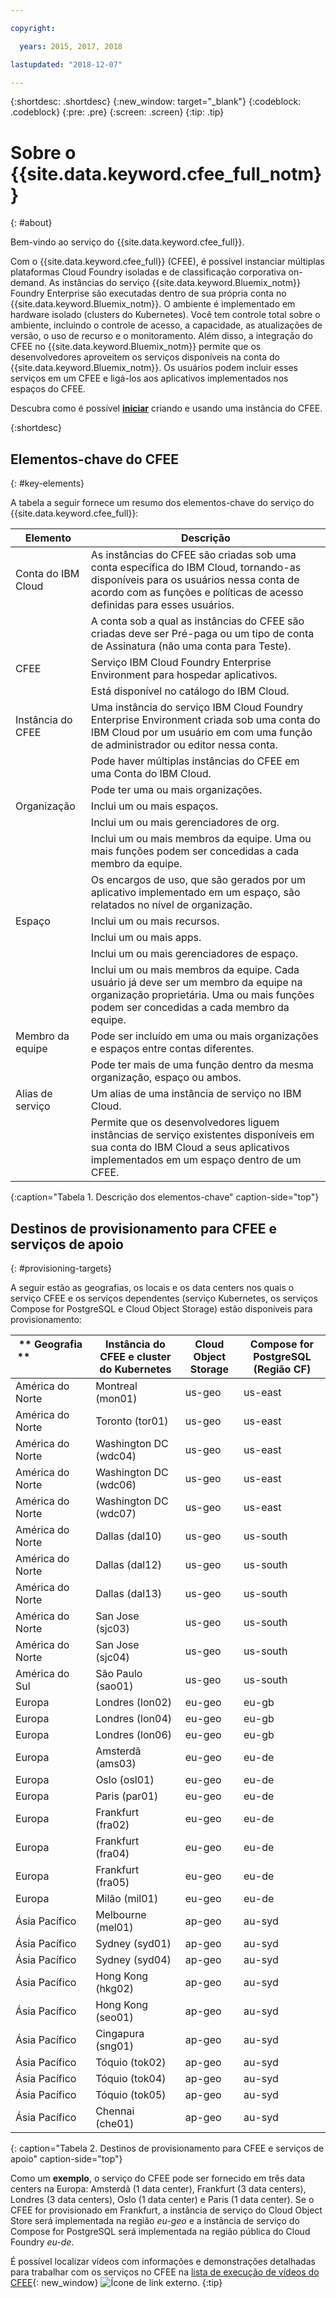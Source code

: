 ```yaml
---

copyright:

  years: 2015, 2017, 2018

lastupdated: "2018-12-07"

---
```


{:shortdesc: .shortdesc}
{:new_window: target="_blank"}
{:codeblock: .codeblock}
{:pre: .pre}
{:screen: .screen}
{:tip: .tip}

# Sobre o {{site.data.keyword.cfee_full_notm}}
{: #about}

Bem-vindo ao serviço do {{site.data.keyword.cfee_full}}.

Com o {{site.data.keyword.cfee_full}} (CFEE), é possível instanciar múltiplas plataformas Cloud Foundry isoladas e de classificação corporativa on-demand. As instâncias do serviço {{site.data.keyword.Bluemix_notm}} Foundry Enterprise são executadas dentro de sua própria conta no {{site.data.keyword.Bluemix_notm}}. O ambiente é implementado em hardware isolado (clusters do Kubernetes). Você tem controle total sobre o ambiente, incluindo o controle de acesso, a capacidade, as atualizações de versão, o uso de recurso e o monitoramento. Além disso, a integração do CFEE no {{site.data.keyword.Bluemix_notm}} permite que os desenvolvedores
aproveitem os serviços disponíveis na conta do {{site.data.keyword.Bluemix_notm}}.  Os usuários podem incluir
esses serviços em um CFEE e ligá-los aos aplicativos implementados nos espaços do CFEE.

Descubra como é possível
[**iniciar**](https://cloud.ibm.com/docs/cloud-foundry/getting-started.html#getting-started)
criando e usando uma instância do CFEE.

{:shortdesc}

## Elementos-chave do CFEE
{: #key-elements}

A tabela a seguir fornece um resumo dos elementos-chave do serviço do {{site.data.keyword.cfee_full}}:

| Elemento   | Descrição |
|-----------|---------------|
| Conta do IBM Cloud | As instâncias do CFEE são criadas sob uma conta específica do IBM Cloud, tornando-as disponíveis para os usuários nessa conta de acordo com as funções e políticas de acesso definidas para esses usuários. |
|| A conta sob a qual as instâncias do CFEE são criadas deve ser Pré-paga ou um tipo de conta de Assinatura (não uma conta para Teste).  |
| CFEE | Serviço IBM Cloud Foundry Enterprise Environment para hospedar aplicativos. |
|| Está disponível no catálogo do IBM Cloud. |
| Instância do CFEE | Uma instância do serviço IBM Cloud Foundry Enterprise Environment criada sob uma conta do IBM Cloud por um usuário em com uma função de administrador ou editor nessa conta. |
|| Pode haver múltiplas instâncias do CFEE em uma Conta do IBM Cloud. |
|| Pode ter uma ou mais organizações. |
| Organização | Inclui um ou mais espaços. |
|| Inclui um ou mais gerenciadores de org. |
|| Inclui um ou mais membros da equipe. Uma ou mais funções podem ser concedidas a cada membro da equipe. |
|| Os encargos de uso, que são gerados por um aplicativo implementado em um espaço, são relatados no nível de organização. |
| Espaço | Inclui um ou mais recursos. |
|| Inclui um ou mais apps. |
|| Inclui um ou mais gerenciadores de espaço. |
|| Inclui um ou mais membros da equipe. Cada usuário já deve ser um membro da equipe na organização proprietária. Uma ou mais funções podem ser concedidas a cada membro da equipe. |
| Membro da equipe | Pode ser incluído em uma ou mais organizações e espaços entre contas diferentes. |
|| Pode ter mais de uma função dentro da mesma organização, espaço ou ambos. |
| Alias de serviço | Um alias de uma instância de serviço no IBM Cloud. |
|| Permite que os desenvolvedores liguem instâncias de serviço existentes disponíveis em sua conta do IBM Cloud a seus aplicativos implementados em um espaço dentro de um CFEE.|
{:caption="Tabela 1. Descrição dos elementos-chave" caption-side="top"}

## Destinos de provisionamento para CFEE e serviços de apoio
{: #provisioning-targets}

A seguir estão as geografias, os locais e os data centers nos quais o serviço CFEE e os serviços dependentes (serviço Kubernetes, os serviços Compose for PostgreSQL e Cloud Object Storage) estão disponíveis para provisionamento:

|  ** Geografia **  &nbsp; &nbsp; &nbsp; &nbsp; &nbsp; &nbsp; &nbsp; &nbsp; &nbsp; &nbsp; &nbsp; &nbsp; &nbsp; &nbsp; &nbsp; &nbsp; &nbsp; &nbsp; &nbsp; &nbsp; &nbsp;| **Instância do CFEE e cluster do Kubernetes** | **Cloud Object Storage** | **Compose for PostgreSQL (Região CF)** |
|----------------------------------------|-------------------|-------------------|-------------------|
|América do Norte | Montreal (mon01) | us-geo | us-east |
|América do Norte | Toronto (tor01) | us-geo| us-east |
|América do Norte | Washington DC (wdc04) | us-geo | us-east |
|América do Norte | Washington DC (wdc06) | us-geo | us-east | 
|América do Norte | Washington DC (wdc07) | us-geo | us-east |
|América do Norte | Dallas (dal10) | us-geo | us-south |
|América do Norte | Dallas (dal12) | us-geo | us-south |
|América do Norte | Dallas (dal13) | us-geo |us-south |
|América do Norte | San Jose (sjc03) | us-geo | us-south |
|América do Norte | San Jose (sjc04) | us-geo | us-south |
|América do Sul &nbsp; &nbsp;| São Paulo (sao01) |  us-geo | us-south |
|Europa | Londres (lon02) | eu-geo | eu-gb |
|Europa | Londres (lon04) | eu-geo | eu-gb |
|Europa | Londres (lon06) | eu-geo | eu-gb | 
|Europa | Amsterdã (ams03) | eu-geo | eu-de |
|Europa | Oslo (osl01) |eu-geo | eu-de | 
|Europa | Paris (par01) | eu-geo | eu-de |
|Europa | Frankfurt (fra02) | eu-geo | eu-de |
|Europa | Frankfurt (fra04) | eu-geo | eu-de | 
|Europa | Frankfurt (fra05) |  eu-geo | eu-de |
|Europa | Milão (mil01) |  eu-geo | eu-de |
|Ásia Pacífico | Melbourne (mel01) | ap-geo | au-syd |
|Ásia Pacífico | Sydney (syd01) | ap-geo | au-syd |
|Ásia Pacífico | Sydney (syd04) | ap-geo | au-syd | 
|Ásia Pacífico | Hong Kong (hkg02) | ap-geo | au-syd |
|Ásia Pacífico | Hong Kong (seo01) | ap-geo | au-syd |
|Ásia Pacífico | Cingapura (sng01) | ap-geo | au-syd |
|Ásia Pacífico | Tóquio (tok02) | ap-geo | au-syd |
|Ásia Pacífico | Tóquio (tok04) | ap-geo | au-syd |
|Ásia Pacífico | Tóquio (tok05) | ap-geo | au-syd |
|Ásia Pacífico | Chennai (che01) | ap-geo | au-syd |
{: caption="Tabela 2. Destinos de provisionamento para CFEE e serviços de apoio" caption-side="top"}

Como um **exemplo**, o serviço do CFEE pode ser fornecido em três data centers na Europa:
Amsterdã (1 data center), Frankfurt (3 data centers), Londres (3 data centers), Oslo (1 data center) e Paris (1
data center). Se o CFEE for provisionado em Frankfurt, a instância de serviço do Cloud Object Store será implementada na região _eu-geo_ e a instância de serviço do Compose for PostgreSQL será implementada na região pública do Cloud Foundry _eu-de_.

É possível localizar vídeos com informações e demonstrações detalhadas para trabalhar com os serviços no CFEE na
[lista de execução de vídeos do CFEE](https://ibm.biz/CFEE_Playlist){: new_window}
![Ícone de link externo](../icons/launch-glyph.svg "Ícone de link externo").
{:tip}
